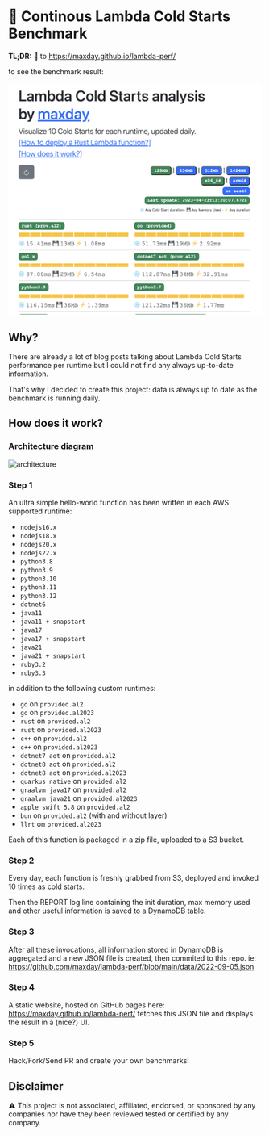 # 🔄 Continous Lambda Cold Starts Benchmark 

**TL;DR:** 👀 to https://maxday.github.io/lambda-perf/

to see the benchmark result: 

![screenshot](https://github.com/maxday/lambda-perf/blob/main/docs/screenshot.png)

## Why?

There are already a lot of blog posts talking about Lambda Cold Starts performance per runtime but I could not find any always up-to-date information. 

That's why I decided to create this project: data is always up to date as the benchmark is running daily.

## How does it work?

### Architecture diagram

![architecture](https://github.com/maxday/lambda-perf/blob/main/docs/architecture.png?raw=true)

### Step 1
An ultra simple hello-world function has been written in each AWS supported runtime:
- `nodejs16.x`
- `nodejs18.x`
- `nodejs20.x`
- `nodejs22.x`
- `python3.8`
- `python3.9`
- `python3.10`
- `python3.11`
- `python3.12`
- `dotnet6`
- `java11`
- `java11 + snapstart`
- `java17`
- `java17 + snapstart`
- `java21`
- `java21 + snapstart`
- `ruby3.2`
- `ruby3.3`

in addition to the following custom runtimes:
- `go` on `provided.al2`
- `go` on `provided.al2023`
- `rust` on `provided.al2`
- `rust` on `provided.al2023`
- `c++` on `provided.al2`
- `c++` on `provided.al2023`
- `dotnet7 aot` on `provided.al2`
- `dotnet8 aot` on `provided.al2`
- `dotnet8 aot` on `provided.al2023`
- `quarkus native` on `provided.al2`
- `graalvm java17` on `provided.al2`
- `graalvm java21` on `provided.al2023`
- `apple swift 5.8` on `provided.al2`
- `bun` on `provided.al2` (with and without layer)
- `llrt` on `provided.al2023`

Each of this function is packaged in a zip file, uploaded to a S3 bucket.

### Step 2

Every day, each function is freshly grabbed from S3, deployed and invoked 10 times as cold starts.

Then the REPORT log line containing the init duration, max memory used and other useful information is saved to a DynamoDB table.

### Step 3

After all these invocations, all information stored in DynamoDB is aggregated and a new JSON file is created, then commited to this repo. ie: https://github.com/maxday/lambda-perf/blob/main/data/2022-09-05.json

### Step 4

A static website, hosted on GitHub pages here: https://maxday.github.io/lambda-perf/ fetches this JSON file and displays the result in a (nice?) UI.

### Step 5

Hack/Fork/Send PR and create your own benchmarks!

## Disclaimer

⚠️ This project is not associated, affiliated, endorsed, or sponsored by any companies nor have they been reviewed tested or certified by any company.
